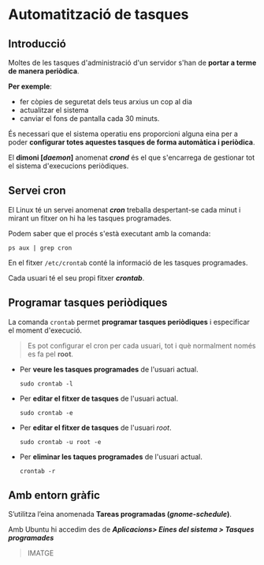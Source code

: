 # Automatització de tasques

## Introducció

Moltes de les tasques d'administració d'un servidor s'han de **portar a terme de manera periòdica**.

**Per exemple**: 
  * fer còpies de seguretat dels teus arxius un cop al dia
  * actualitzar el sistema
  * canviar el fons de pantalla cada 30 minuts.

És necessari que el sistema operatiu ens proporcioni alguna eina per a poder **configurar totes aquestes tasques de forma automàtica i periòdica**.

El **dimoni [_daemon_]** anomenat **_crond_** és el que s'encarrega de gestionar tot el sistema d'execucions periòdiques.

## Servei cron

El Linux té un servei anomenat **_cron_** treballa despertant-se cada minut i mirant un fitxer on hi ha les tasques programades.

Podem saber que el procés s'està executant amb la comanda: 

`ps aux | grep cron`

En el fitxer `/etc/crontab` conté la informació de les tasques programades.

Cada usuari té el seu propi fitxer **_crontab_**.

## Programar tasques periòdiques

La comanda `crontab` permet **programar tasques periòdiques** i especificar el moment d'execució.

> Es pot configurar el cron per cada usuari, tot i què normalment només es fa pel **root**.

* Per **veure les tasques programades** de l'usuari actual.

  `sudo crontab -l`

* Per **editar el fitxer de tasques** de l'usuari actual.

  `sudo crontab -e`
  
* Per **editar el fitxer de tasques** de l'usuari _root_.

  `sudo crontab -u root -e`

* Per **eliminar les taques programades** de l'usuari actual.

  `crontab -r`

## Amb entorn gràfic

S’utilitza l’eina anomenada **Tareas programadas (_gnome-schedule_)**.

Amb Ubuntu hi accedim des de **_Aplicacions> Eines del sistema > Tasques programades_**

> IMATGE